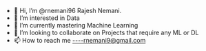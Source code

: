 - 👋 Hi, I’m @rnemani96 Rajesh Nemani.
- 👀 I’m interested in Data
- 🌱 I’m currently mastering Machine Learning
- 💞️ I’m looking to collaborate on Projects that require any ML or DL
- 📫 How to reach me ----rnemani9@gmail.com

<!---
rnemani96/rnemani96 is a ✨ special ✨ repository because its `README.md` (this file) appears on your GitHub profile.
You can click the Preview link to take a look at your changes.
--->
